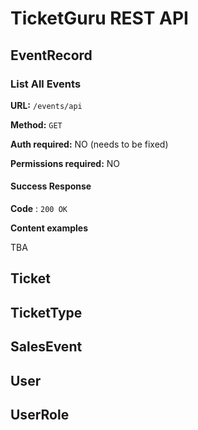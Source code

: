 # TicketGuru REST API

## EventRecord

### List All Events

**URL:** `/events/api`

**Method:** `GET`

**Auth required:** NO (needs to be fixed)

**Permissions required:** NO

#### Success Response

**Code** : `200 OK`

**Content examples**

TBA

### 

## Ticket


## TicketType


## SalesEvent


## User


## UserRole

